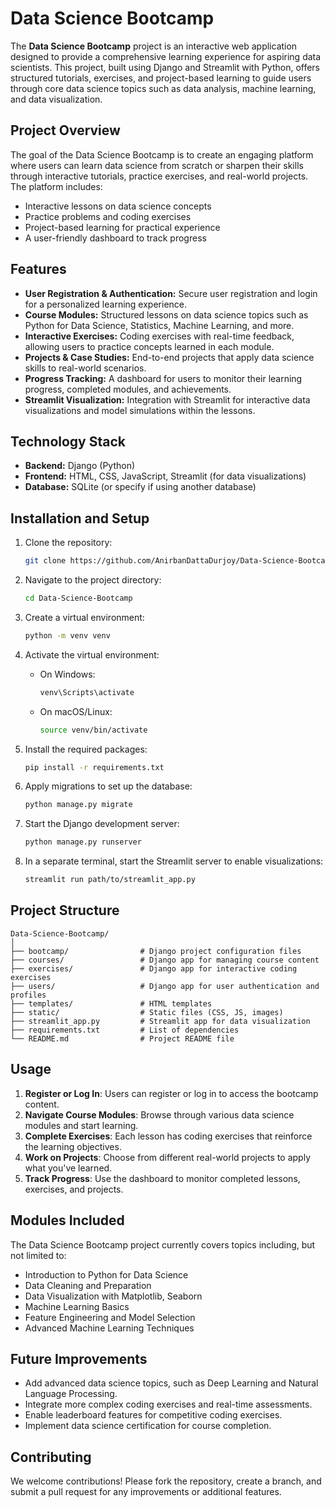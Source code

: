# Data Science Bootcamp

The **Data Science Bootcamp** project is an interactive web application designed to provide a comprehensive learning experience for aspiring data scientists. This project, built using Django and Streamlit with Python, offers structured tutorials, exercises, and project-based learning to guide users through core data science topics such as data analysis, machine learning, and data visualization.

## Project Overview

The goal of the Data Science Bootcamp is to create an engaging platform where users can learn data science from scratch or sharpen their skills through interactive tutorials, practice exercises, and real-world projects. The platform includes:
- Interactive lessons on data science concepts
- Practice problems and coding exercises
- Project-based learning for practical experience
- A user-friendly dashboard to track progress

## Features

- **User Registration & Authentication:** Secure user registration and login for a personalized learning experience.
- **Course Modules:** Structured lessons on data science topics such as Python for Data Science, Statistics, Machine Learning, and more.
- **Interactive Exercises:** Coding exercises with real-time feedback, allowing users to practice concepts learned in each module.
- **Projects & Case Studies:** End-to-end projects that apply data science skills to real-world scenarios.
- **Progress Tracking:** A dashboard for users to monitor their learning progress, completed modules, and achievements.
- **Streamlit Visualization:** Integration with Streamlit for interactive data visualizations and model simulations within the lessons.

## Technology Stack

- **Backend:** Django (Python)
- **Frontend:** HTML, CSS, JavaScript, Streamlit (for data visualizations)
- **Database:** SQLite (or specify if using another database)

## Installation and Setup

1. Clone the repository:
   ```bash
   git clone https://github.com/AnirbanDattaDurjoy/Data-Science-Bootcamp.git
   ```
2. Navigate to the project directory:
   ```bash
   cd Data-Science-Bootcamp
   ```
3. Create a virtual environment:
   ```bash
   python -m venv venv
   ```
4. Activate the virtual environment:

   - On Windows:
     ```bash
     venv\Scripts\activate
     ```
   - On macOS/Linux:
     ```bash
     source venv/bin/activate
     ```
5. Install the required packages:
   ```bash
   pip install -r requirements.txt
   ```
6. Apply migrations to set up the database:
   ```bash
   python manage.py migrate
   ```
7. Start the Django development server:
   ```bash
   python manage.py runserver
   ```
8. In a separate terminal, start the Streamlit server to enable visualizations:
   ```bash
   streamlit run path/to/streamlit_app.py
   ```

## Project Structure

```
Data-Science-Bootcamp/
│
├── bootcamp/                # Django project configuration files
├── courses/                 # Django app for managing course content
├── exercises/               # Django app for interactive coding exercises
├── users/                   # Django app for user authentication and profiles
├── templates/               # HTML templates
├── static/                  # Static files (CSS, JS, images)
├── streamlit_app.py         # Streamlit app for data visualization
├── requirements.txt         # List of dependencies
└── README.md                # Project README file
```

## Usage

1. **Register or Log In**: Users can register or log in to access the bootcamp content.
2. **Navigate Course Modules**: Browse through various data science modules and start learning.
3. **Complete Exercises**: Each lesson has coding exercises that reinforce the learning objectives.
4. **Work on Projects**: Choose from different real-world projects to apply what you've learned.
5. **Track Progress**: Use the dashboard to monitor completed lessons, exercises, and projects.

## Modules Included

The Data Science Bootcamp project currently covers topics including, but not limited to:
- Introduction to Python for Data Science
- Data Cleaning and Preparation
- Data Visualization with Matplotlib, Seaborn
- Machine Learning Basics
- Feature Engineering and Model Selection
- Advanced Machine Learning Techniques

## Future Improvements

- Add advanced data science topics, such as Deep Learning and Natural Language Processing.
- Integrate more complex coding exercises and real-time assessments.
- Enable leaderboard features for competitive coding exercises.
- Implement data science certification for course completion.

## Contributing

We welcome contributions! Please fork the repository, create a branch, and submit a pull request for any improvements or additional features.

